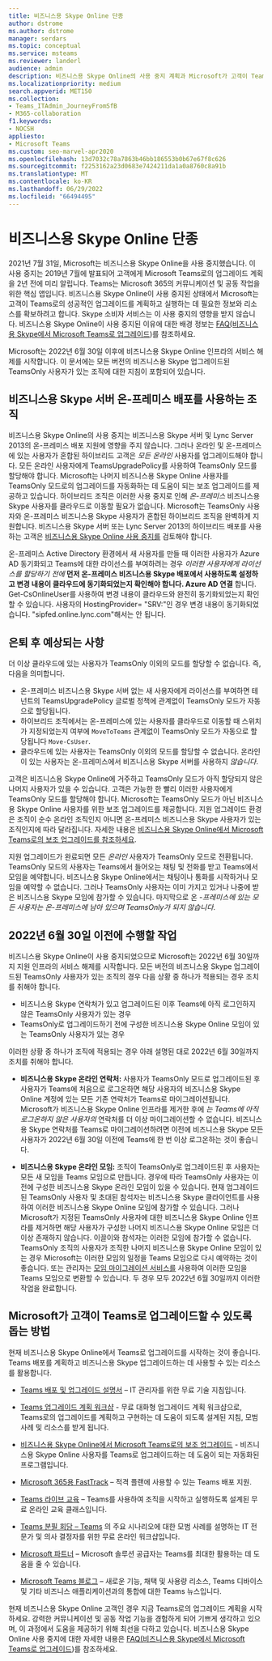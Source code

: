 ```yaml
---
title: 비즈니스용 Skype Online 단종
author: dstrome
ms.author: dstrome
manager: serdars
ms.topic: conceptual
ms.service: msteams
ms.reviewer: landerl
audience: admin
description: 비즈니스용 Skype Online의 사용 중지 계획과 Microsoft가 고객이 Teams로 마이그레이션하도록 돕는 방법에 대해 알아봅니다.
ms.localizationpriority: medium
search.appverid: MET150
ms.collection:
- Teams_ITAdmin_JourneyFromSfB
- M365-collaboration
f1.keywords:
- NOCSH
appliesto:
- Microsoft Teams
ms.custom: seo-marvel-apr2020
ms.openlocfilehash: 13d7032c78a7863b46bb186553b0b67e67f8c626
ms.sourcegitcommit: f2253162a23d0683e7424211da1a0a8760c8a91b
ms.translationtype: MT
ms.contentlocale: ko-KR
ms.lasthandoff: 06/29/2022
ms.locfileid: "66494495"
---
```

# <a name="skype-for-business-online-retirement"></a>비즈니스용 Skype Online 단종

2021년 7월 31일, Microsoft는 비즈니스용 Skype Online을 사용 중지했습니다. 이 사용 중지는 2019년 7월에 발표되어 고객에게 Microsoft Teams로의 업그레이드 계획을 2년 전에 미리 알립니다. Teams는 Microsoft 365의 커뮤니케이션 및 공동 작업을 위한 핵심 앱입니다. 비즈니스용 Skype Online이 사용 중지된 상태에서 Microsoft는 고객이 Teams로의 성공적인 업그레이드를 계획하고 실행하는 데 필요한 정보와 리소스를 확보하려고 합니다.  Skype 소비자 서비스는 이 사용 중지의 영향을 받지 않습니다. 비즈니스용 Skype Online이 사용 중지된 이유에 대한 배경 정보는 [FAQ(비즈니스용 Skype에서 Microsoft Teams로 업그레이드](FAQ-journey.yml))를 참조하세요.

Microsoft는 2022년 6월 30일 이후에 비즈니스용 Skype Online 인프라의 서비스 해제를 시작합니다. 이 문서에는 모든 버전의 비즈니스용 Skype 업그레이드된 TeamsOnly 사용자가 있는 조직에 대한 지침이 포함되어 있습니다.


## <a name="organizations-with-on-premises-deployments-of-skype-for-business-server"></a>비즈니스용 Skype 서버 온-프레미스 배포를 사용하는 조직

비즈니스용 Skype Online의 사용 중지는 비즈니스용 Skype 서버 및 Lync Server 2013의 온-프레미스 배포 지원에 영향을 주지 않습니다. 그러나 온라인 및 온-프레미스에 있는 사용자가 혼합된 하이브리드 고객은 *모든 온라인* 사용자를 업그레이드해야 합니다. 모든 온라인 사용자에게 TeamsUpgradePolicy를 사용하여 TeamsOnly 모드를 할당해야 합니다. Microsoft는 나머지 비즈니스용 Skype Online 사용자를 TeamsOnly 모드로의 업그레이드를 자동화하는 데 도움이 되는 보조 업그레이드를 제공하고 있습니다. 하이브리드 조직은 이러한 사용 중지로 인해 *온-프레미스* 비즈니스용 Skype 사용자를 클라우드로 이동할 필요가 없습니다. Microsoft는 TeamsOnly 사용자와 온-프레미스 비즈니스용 Skype 사용자가 혼합된 하이브리드 조직을 완벽하게 지원합니다. 비즈니스용 Skype 서버 또는 Lync Server 2013의 하이브리드 배포를 사용하는 고객은 [비즈니스용 Skype Online 사용 중지를](/skypeforbusiness/hybrid/plan-hybrid-connectivity#implications-of-the-upcoming-retirement-of-skype-for-business-online) 검토해야 합니다.

온-프레미스 Active Directory 환경에서 새 사용자를 만들 때 이러한 사용자가 Azure AD 동기화되고 Teams에 대한 라이선스를 부여하려는 경우 *이러한 사용자에게 라이선스를 할당하기 전에* **먼저 온-프레미스 비즈니스용 Skype 배포에서 사용하도록 설정하고 변경 내용이 클라우드에 동기화되었는지 확인해야 합니다. Azure AD 연결** 합니다.  Get-CsOnlineUser를 사용하여 변경 내용이 클라우드와 완전히 동기화되었는지 확인할 수 있습니다. 사용자의 HostingProvider= "SRV:"인 경우 변경 내용이 동기화되었습니다.  "sipfed.online.lync.com"해서는 안 됩니다.   

## <a name="what-to-expect-post-retirement"></a>은퇴 후 예상되는 사항

더 이상 클라우드에 있는 사용자가 TeamsOnly 이외의 모드를 할당할 수 없습니다. 즉, 다음을 의미합니다.

 - 온-프레미스 비즈니스용 Skype 서버 없는 새 사용자에게 라이선스를 부여하면 테넌트의 TeamsUpgradePolicy 글로벌 정책에 관계없이 TeamsOnly 모드가 자동으로 할당됩니다.
 - 하이브리드 조직에서는 온-프레미스에 있는 사용자를 클라우드로 이동할 때 스위치가 지정되었는지 여부에 `MoveToTeams` 관계없이 TeamsOnly 모드가 자동으로 할당됩니다 `Move-CsUser`.
 - 클라우드에 있는 사용자는 TeamsOnly 이외의 모드를 할당할 수 없습니다. 온라인이 있는 사용자는 온-프레미스에서 비즈니스용 Skype 서버를 사용하지 *않습니다*.

고객은 비즈니스용 Skype Online에 거주하고 TeamsOnly 모드가 아직 할당되지 않은 나머지 사용자가 있을 수 있습니다. 고객은 가능한 한 빨리 이러한 사용자에게 TeamsOnly 모드를 할당해야 합니다. Microsoft는 TeamsOnly 모드가 아닌 비즈니스용 Skype Online 사용자를 위한 보조 업그레이드를 제공합니다. 지원 업그레이드 환경은 조직이 순수 온라인 조직인지 아니면 온-프레미스 비즈니스용 Skype 사용자가 있는 조직인지에 따라 달라집니다. 자세한 내용은 [비즈니스용 Skype Online에서 Microsoft Teams로의 보조 업그레이드를 참조하세요](upgrade-assisted.md).

지원 업그레이드가 완료되면 모든 *온라인* 사용자가 TeamsOnly 모드로 전환됩니다. TeamsOnly 모드의 사용자는 Teams에서 들어오는 채팅 및 전화를 받고 Teams에서 모임을 예약합니다. 비즈니스용 Skype Online에서는 채팅이나 통화를 시작하거나 모임을 예약할 수 없습니다.  그러나 TeamsOnly 사용자는 이미 가지고 있거나 나중에 받은 비즈니스용 Skype 모임에 참가할 수 있습니다. 마지막으로 온 *-프레미스에 있는 모든 사용자는 온-프레미스에 남아 있으며 TeamsOnly가 되지 않습니다*.

## <a name="actions-to-take-before-june-30-2022"></a>2022년 6월 30일 이전에 수행할 작업
비즈니스용 Skype Online이 사용 중지되었으므로 Microsoft는 2022년 6월 30일까지 지원 인프라의 서비스 해제를 시작합니다.  모든 버전의 비즈니스용 Skype 업그레이드된 TeamsOnly 사용자가 있는 조직의 경우 다음 상황 중 하나가 적용되는 경우 조치를 취해야 합니다.

- 비즈니스용 Skype 연락처가 있고 업그레이드된 이후 Teams에 아직 로그인하지 않은 TeamsOnly 사용자가 있는 경우 
- TeamsOnly로 업그레이드하기 전에 구성한 비즈니스용 Skype Online 모임이 있는 TeamsOnly 사용자가 있는 경우

이러한 상황 중 하나가 조직에 적용되는 경우 아래 설명된 대로 2022년 6월 30일까지 조치를 취해야 합니다.

 - **비즈니스용 Skype 온라인 연락처:** 사용자가 TeamsOnly 모드로 업그레이드된 후 사용자가 Teams에 처음으로 로그온하면 해당 사용자의 비즈니스용 Skype Online 계정에 있는 모든 기존 연락처가 Teams로 마이그레이션됩니다. Microsoft가 비즈니스용 Skype Online 인프라를 제거한 후에 *는 Teams에 아직 로그온하지 않은 사용자의* 연락처를 더 이상 마이그레이션할 수 없습니다. 비즈니스용 Skype 연락처를 Teams로 마이그레이션하려면 이전에 비즈니스용 Skype 모든 사용자가 2022년 6월 30일 이전에 Teams에 한 번 이상 로그온하는 것이 좋습니다.

 - **비즈니스용 Skype 온라인 모임:** 조직이 TeamsOnly로 업그레이드된 후 사용자는 모든 새 모임을 Teams 모임으로 만듭니다. 경우에 따라 TeamsOnly 사용자는 이전에 구성한 비즈니스용 Skype 온라인 모임이 있을 수 있습니다. 현재 업그레이드된 TeamsOnly 사용자 및 초대된 참석자는 비즈니스용 Skype 클라이언트를 사용하여 이러한 비즈니스용 Skype Online 모임에 참가할 수 있습니다. 그러나 Microsoft가 지정된 TeamsOnly 사용자에 대한 비즈니스용 Skype Online 인프라를 제거하면 해당 사용자가 구성한 나머지 비즈니스용 Skype Online 모임은 더 이상 존재하지 않습니다. 이끌이와 참석자는 이러한 모임에 참가할 수 없습니다. TeamsOnly 조직의 사용자가 조직한 나머지 비즈니스용 Skype Online 모임이 있는 경우 Microsoft는 이러한 모임의 일정을 Teams 모임으로 다시 예약하는 것이 좋습니다. 또는 관리자는 [모임 마이그레이션 서비스를](/skypeforbusiness/audio-conferencing-in-office-365/setting-up-the-meeting-migration-service-mms#trigger-meeting-migration-manually-via-powershell-cmdlet) 사용하여 이러한 모임을 Teams 모임으로 변환할 수 있습니다. 두 경우 모두 2022년 6월 30일까지 이러한 작업을 완료합니다.  


## <a name="how-microsoft-is-helping-customers-upgrade-to-teams"></a>Microsoft가 고객이 Teams로 업그레이드할 수 있도록 돕는 방법

현재 비즈니스용 Skype Online에서 Teams로 업그레이드를 시작하는 것이 좋습니다. Teams 배포를 계획하고 비즈니스용 Skype 업그레이드하는 데 사용할 수 있는 리소스를 활용합니다.

- [Teams 배포 및 업그레이드 설명서](upgrade-start-here.md) – IT 관리자를 위한 무료 기술 지침입니다.

- [Teams 업그레이드 계획 워크샵](./upgrade-workshops-landing-page.yml) - 무료 대화형 업그레이드 계획 워크샵으로, Teams로의 업그레이드를 계획하고 구현하는 데 도움이 되도록 설계된 지침, 모범 사례 및 리소스를 받게 됩니다.

- [비즈니스용 Skype Online에서 Microsoft Teams로의 보조 업그레이드](upgrade-assisted.md) - 비즈니스용 Skype Online 사용자를 Teams로 업그레이드하는 데 도움이 되는 자동화된 프로그램입니다.

- [Microsoft 365용 FastTrack](https://www.microsoft.com/fasttrack/microsoft-365) – 적격 플랜에 사용할 수 있는 Teams 배포 지원.

- [Teams 라이브 교육](./instructor-led-training-teams-landing-page.yml) – Teams를 사용하여 조직을 시작하고 실행하도록 설계된 무료 온라인 교육 클래스입니다.

- [Teams 분필 회담 – Teams](./chalk-talks-landing-page.yml) 의 주요 시나리오에 대한 모범 사례를 설명하는 IT 전문가 및 의사 결정자를 위한 무료 온라인 워크샵입니다.

- [Microsoft 파트너](https://www.microsoft.com/solution-providers/home) – Microsoft 솔루션 공급자는 Teams를 최대한 활용하는 데 도움을 줄 수 있습니다.

- [Microsoft Teams 블로그](https://techcommunity.microsoft.com/t5/microsoft-teams-blog/bg-p/MicrosoftTeamsBlog) – 새로운 기능, 채택 및 사용량 리소스, Teams 디바이스 및 기타 비즈니스 애플리케이션과의 통합에 대한 Teams 뉴스입니다.

현재 비즈니스용 Skype Online 고객인 경우 지금 Teams로의 업그레이드 계획을 시작하세요. 강력한 커뮤니케이션 및 공동 작업 기능을 경험하게 되어 기쁘게 생각하고 있으며, 이 과정에서 도움을 제공하기 위해 최선을 다하고 있습니다.  비즈니스용 Skype Online 사용 중지에 대한 자세한 내용은 [FAQ(비즈니스용 Skype에서 Microsoft Teams로 업그레이드](FAQ-journey.yml))를 참조하세요.





